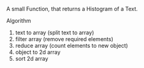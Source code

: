 A small Function, that returns a Histogram of a Text.

Algorithm
1. text to array (split text to array)
2. filter array (remove required elements)
3. reduce array (count elements to new object)
4. object to 2d array
5. sort 2d array
